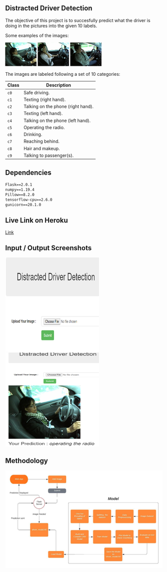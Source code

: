 ## Distracted Driver Detection
The objective of this project is to succesfully predict what the driver is doing in the pictures into the given 10 labels.

Some examples of the images:

<img src="test images/img_1.jpg" width="100">
<img src="test images/img_2.jpg" width="100">
<img src="test images/img_3.jpg" width="100">

The images are labeled following a set of 10 categories:

|Class|Description|
|-----|-----------|
| `c0` | Safe driving. |
| `c1` | Texting (right hand). |
| `c2` | Talking on the phone (right hand). |
| `c3` | Texting (left hand). |
| `c4` | Talking on the phone (left hand). |
| `c5` | Operating the radio. |
| `c6` | Drinking. |
| `c7` | Reaching behind. |
| `c8` | Hair and makeup. |
| `c9` | Talking to passenger(s). |

## Dependencies
    Flask==2.0.1
    numpy==1.19.4
    Pillow==8.2.0
    tensorflow-cpu==2.6.0
    gunicorn==20.1.0

## Live Link on Heroku
[Link](https://myflaskone.herokuapp.com/)

## Input / Output Screenshots
<img src="input_screenshot.png" height =300 width="300"> 
<img src="output_screenshot.PNG" height="300" width="300">

## Methodology 

<img src="methodology.jpeg" width="800">


